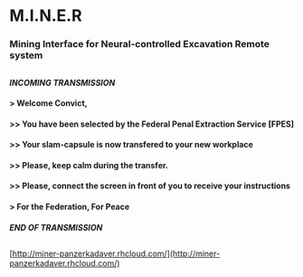 # M.I.N.E.R #

### Mining Interface for Neural-controlled Excavation Remote system ###
##
#### *INCOMING TRANSMISSION*
#### > Welcome Convict,
#### >> You have been selected by the Federal Penal Extraction Service [FPES]
#### >> Your slam-capsule is now transfered to your new workplace
#### >> Please, keep calm during the transfer.
#### >> Please, connect the screen in front of you to receive your instructions
#### > For the Federation, For Peace
#### *END OF TRANSMISSION*
##
[http://miner-panzerkadaver.rhcloud.com/](http://miner-panzerkadaver.rhcloud.com/)
##
